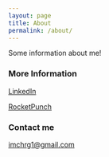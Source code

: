 ```yaml
---
layout: page
title: About
permalink: /about/
---
```


Some information about me!

### More Information

[LinkedIn](https://www.linkedin.com/in/%EC%B0%AC%ED%98%81-%EC%9E%84-398a15125)

[RocketPunch](https://www.rocketpunch.com/@imcanhyeog)

### Contact me

[imchrg1@gmail.com](imchrg1@gmail.com)
